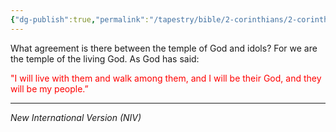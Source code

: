 ```yaml
---
{"dg-publish":true,"permalink":"/tapestry/bible/2-corinthians/2-corinthians-6-16/","title":"2 Corinthians 6:16","tags":["bible-verse","bible-verse"],"dgHomeLink":true,"dgShowLocalGraph":true,"dgEnableSearch":true}
---
```


What agreement is there between the temple of God and idols? For we are the temple of the living God. As God has said:

<font color="#ff0000">"I will live with them</font>
<font color="#ff0000"> and walk among them,</font>
<font color="#ff0000">and I will be their God,</font>
<font color="#ff0000">and they will be my people.”</font>

---
*New International Version (NIV)*